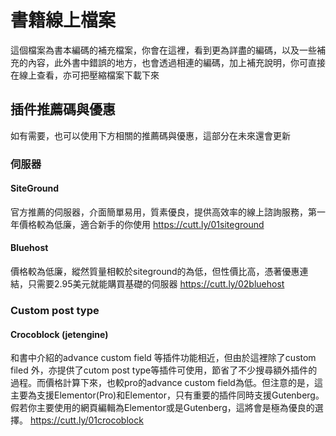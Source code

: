 # 書籍線上檔案
這個檔案為書本編碼的補充檔案，你會在這裡，看到更為詳盡的編碼，以及一些補充的內容，此外書中錯誤的地方，也會透過相連的編碼，加上補充說明，你可直接在線上查看，亦可把壓縮檔案下載下來

## 插件推薦碼與優惠
如有需要，也可以使用下方相關的推薦碼與優惠，這部分在未來還會更新

### 伺服器

#### SiteGround
官方推薦的伺服器，介面簡單易用，質素優良，提供高效率的線上諮詢服務，第一年價格較為低廉，適合新手的你使用
https://cutt.ly/01siteground

#### Bluehost
價格較為低廉，縱然質量相較於siteground的為低，但性價比高，憑著優惠連結，只需要2.95美元就能購買基礎的伺服器
https://cutt.ly/02bluehost


### Custom post type

#### Crocoblock (jetengine)
和書中介紹的advance custom field 等插件功能相近，但由於這裡除了custom filed 外，亦提供了cutom post type等插件可使用，節省了不少搜尋額外插件的過程。而價格計算下來，也較pro的advance custom field為低。但注意的是，這主要為支援Elementor(Pro)和Elementor，只有重要的插件同時支援Gutenberg。假若你主要使用的網頁編輯為Elementor或是Gutenberg，這將會是極為優良的選擇。
https://cutt.ly/01crocoblock
